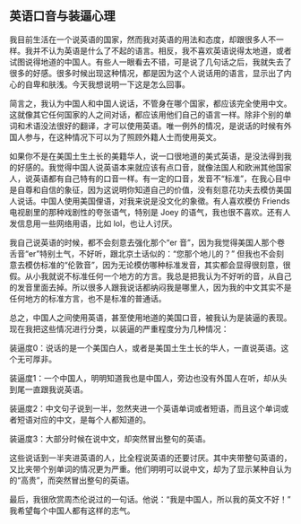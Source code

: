 ## 英语口音与装逼心理

我目前生活在一个说英语的国家，然而我对英语的用法和态度，却跟很多人不一样。我并不认为英语是什么了不起的语言。相反，我不喜欢英语说得太地道，或者试图说得地道的中国人。有些人一眼看去不错，可是说了几句话之后，我就失去了很多的好感。很多时候出现这种情况，都是因为这个人说话用的语言，显示出了内心的自卑和肤浅。今天我想说明一下这是怎么回事。

简言之，我认为中国人和中国人说话，不管身在哪个国家，都应该完全使用中文。这就像其它任何国家的人之间对话，都应该用他们自己的语言一样。除非个别的单词和术语没法很好的翻译，才可以使用英语。唯一例外的情况，是说话的时候有外国人参与，在这种情况下可以为了照顾外籍人士而使用英文。

如果你不是在美国土生土长的美籍华人，说一口很地道的美式英语，是没法得到我的好感的。我觉得中国人说英语本来就应该有点口音，就像法国人和欧洲其他国家人，说英语都有自己特有的口音一样。有一定的口音，发音不“标准”，在我心目中是自尊和自信的象征，因为这说明你知道自己的价值，没有刻意花功夫去模仿美国人说话。中国人使用美国俚语，对我来说是没文化的象徵。有人喜欢模仿 Friends 电视剧里的那种戏剧性的夸张语气，特别是 Joey 的语气，我也很不喜欢。还有人发信息用一些网络用语，比如 lol，也让人讨厌。

我自己说英语的时候，都不会刻意去强化那个“er 音”，因为我觉得美国人那个卷舌音“er”特别土气，不好听，跟北京土话似的：“您那个地儿的？” 但我也不会刻意去模仿标准的“伦敦音”，因为无论模仿哪种标准发音，其实都会显得很刻意，很假。从小我就说不标准任何一个地方的方言。我总是把我认为不好听的音，从自己的发音里面去掉。所以很多人跟我说话都纳闷我是哪里人，因为我的中文其实不是任何地方的标准方言，也不是标准的普通话。

总之，中国人之间使用英语，甚至使用地道的美国口音，被我认为是装逼的表现。现在我把这些情况进行分类，以装逼的严重程度分为几种情况：

装逼度0：说话的是一个美国白人，或者是美国土生土长的华人，一直说英语。这个无可厚非。

装逼度1：一个中国人，明明知道我也是中国人，旁边也没有外国人在听，却从头到尾一直跟我说英语。

装逼度2：中文句子说到一半，忽然夹进一个英语单词或者短语，而且这个单词或者短语对应的中文，是每个人都知道的。

装逼度3：大部分时候在说中文，却突然冒出整句的英语。

这些说话到一半夹进英语的人，比全程说英语的还要讨厌。其中夹带整句英语的，又比夹带个别单词的情况更为严重。他们明明可以说中文，却为了显示某种自认为的“高贵”，而突然冒出整句的英语。

最后，我很欣赏周杰伦说过的一句话。他说：“我是中国人，所以我的英文不好！” 我希望每个中国人都有这样的志气。
